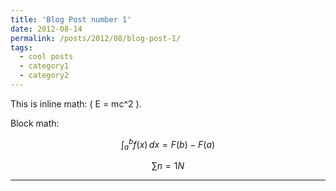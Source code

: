 ```yaml
---
title: 'Blog Post number 1'
date: 2012-08-14
permalink: /posts/2012/08/blog-post-1/
tags:
  - cool posts
  - category1
  - category2
---
```


This is inline math: \( E = mc^2 \).

Block math:

$$
\int_a^b f(x) \, dx = F(b) - F(a)
$$

$$
\sum{n=1}{N}
$$

------
